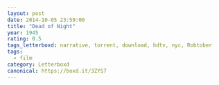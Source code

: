 ```yaml
---
layout: post 
date: 2014-10-05 23:59:00
title: "Dead of Night"
year: 1945
rating: 0.5
tags_letterboxd: narrative, torrent, download, hdtv, nyc, Robtober
tags:
  - film
category: Letterboxd
canonical: https://boxd.it/3ZYS7
---
```

